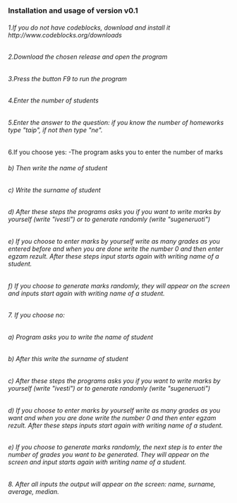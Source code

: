 <h3> Installation and usage of version v0.1 </h3>
<h6>1.If you do not have codeblocks, download and install it http://www.codeblocks.org/downloads </h6>
<h6>2.Download the chosen release and open the program </h6>
<h6>3.Press the button F9 to run the program </h6>
<h6>4.Enter the number of students </h6>
<h6>5.Enter the answer to the question: if you know the number of homeworks type "taip", if not then type "ne". </h6>
6.If you choose yes:
      -The program asks you to enter the number of marks
          <h6>b) Then write the name of student</h6>
          <h6>c) Write the surname of student</h6>
         <h6> d) After these steps the programs asks you if you want to write marks by yourself (write "ivesti") or to generate randomly (write "sugeneruoti")</h6>
       <h6>   e) If you choose to enter marks by yourself write as many grades as you entered before and when you are done write the number 0 and then enter egzam rezult. After these steps input starts again with writing name of a student.</h6>
        <h6>  f) If you choose to generate marks randomly, they will appear on the screen and inputs start again with writing name of a student.</h6>
<h6>7. If you choose no: </h6>
         <h6> a) Program asks you to write the name of student</h6>
         <h6> b) After this write the surname of student</h6>
         <h6> c) After these steps the programs asks you if you want to write marks by yourself (write "ivesti") or to generate randomly (write "sugeneruoti")</h6>
         <h6> d) If you choose to enter marks by yourself write as many grades as you want and when you are done write the number 0 and then enter egzam rezult. After these steps inputs start again with writing name of a student.</h6>
         <h6> e) If you choose to generate marks randomly, the next step is to enter the number of grades you want to be generated. They will appear on the screen and input starts again with writing name of a student.</h6>
<h6> 8. After all inputs the output will appear on the screen: name, surname, average, median. </h6>
